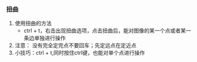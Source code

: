 ### 扭曲

1. 使用扭曲的方法
   * ctrl + t，右击出现扭曲选项，点击扭曲后，能对图像的某一个点或者某一条边单独进行操作
2. 注意： 没有完全定完点不要回车；先定远点在定近点
3. 小技巧：ctrl + t,同时按住ctrl键，也能对单个点进行操作